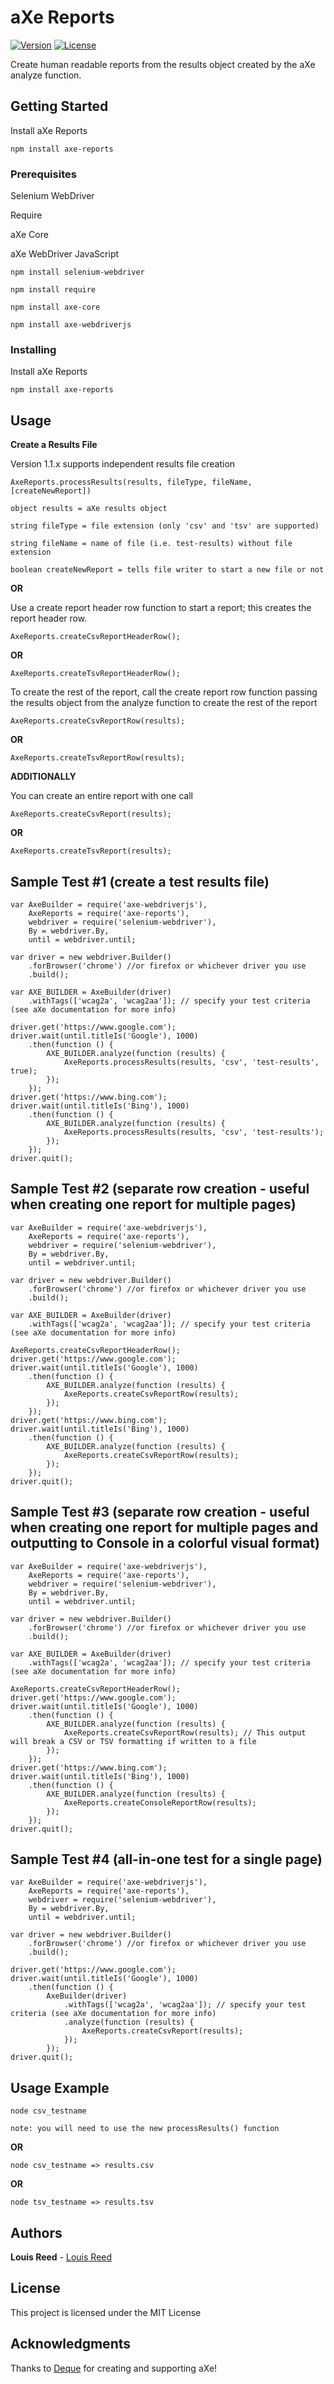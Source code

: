 # aXe Reports

[![Version](https://img.shields.io/npm/v/axe-reports.svg)](https://www.npmjs.com/package/axe-reports)
[![License](https://img.shields.io/npm/l/axe-reports.svg)](http://opensource.org/licenses/MIT)

Create human readable reports from the results object created by the aXe analyze function.

## Getting Started

Install aXe Reports

```
npm install axe-reports
```

### Prerequisites

Selenium WebDriver

Require

aXe Core

aXe WebDriver JavaScript

```
npm install selenium-webdriver

npm install require

npm install axe-core

npm install axe-webdriverjs
```

### Installing

Install aXe Reports

```
npm install axe-reports
```

## Usage

**Create a Results File**

Version 1.1.x supports independent results file creation

```
AxeReports.processResults(results, fileType, fileName, [createNewReport])

object results = aXe results object

string fileType = file extension (only 'csv' and 'tsv' are supported)

string fileName = name of file (i.e. test-results) without file extension

boolean createNewReport = tells file writer to start a new file or not
```

**OR**

Use a create report header row function to start a report; this creates the report header row.

```
AxeReports.createCsvReportHeaderRow();
```

**OR**

```
AxeReports.createTsvReportHeaderRow();
```

To create the rest of the report, call the create report row function passing the results object from the analyze function to create the rest of the report

```
AxeReports.createCsvReportRow(results);
```

**OR**

```
AxeReports.createTsvReportRow(results);
```

**ADDITIONALLY**

You can create an entire report with one call

```
AxeReports.createCsvReport(results);
```

**OR**

```
AxeReports.createTsvReport(results);
```

## Sample Test #1 (create a test results file)

```
var AxeBuilder = require('axe-webdriverjs'),
    AxeReports = require('axe-reports'),
    webdriver = require('selenium-webdriver'),
    By = webdriver.By,
    until = webdriver.until;

var driver = new webdriver.Builder()
    .forBrowser('chrome') //or firefox or whichever driver you use
    .build();

var AXE_BUILDER = AxeBuilder(driver)
    .withTags(['wcag2a', 'wcag2aa']); // specify your test criteria (see aXe documentation for more info)

driver.get('https://www.google.com');
driver.wait(until.titleIs('Google'), 1000)
    .then(function () {
        AXE_BUILDER.analyze(function (results) {
            AxeReports.processResults(results, 'csv', 'test-results', true);
        });
    });
driver.get('https://www.bing.com');
driver.wait(until.titleIs('Bing'), 1000)
    .then(function () {
        AXE_BUILDER.analyze(function (results) {
            AxeReports.processResults(results, 'csv', 'test-results');
        });
    });
driver.quit();
```

## Sample Test #2 (separate row creation - useful when creating one report for multiple pages)

```
var AxeBuilder = require('axe-webdriverjs'),
    AxeReports = require('axe-reports'),
    webdriver = require('selenium-webdriver'),
    By = webdriver.By,
    until = webdriver.until;

var driver = new webdriver.Builder()
    .forBrowser('chrome') //or firefox or whichever driver you use
    .build();

var AXE_BUILDER = AxeBuilder(driver)
    .withTags(['wcag2a', 'wcag2aa']); // specify your test criteria (see aXe documentation for more info)

AxeReports.createCsvReportHeaderRow();
driver.get('https://www.google.com');
driver.wait(until.titleIs('Google'), 1000)
    .then(function () {
        AXE_BUILDER.analyze(function (results) {
            AxeReports.createCsvReportRow(results);
        });
    });
driver.get('https://www.bing.com');
driver.wait(until.titleIs('Bing'), 1000)
    .then(function () {
        AXE_BUILDER.analyze(function (results) {
            AxeReports.createCsvReportRow(results);
        });
    });
driver.quit();
```

## Sample Test #3 (separate row creation - useful when creating one report for multiple pages and outputting to Console in a colorful visual format)

```
var AxeBuilder = require('axe-webdriverjs'),
    AxeReports = require('axe-reports'),
    webdriver = require('selenium-webdriver'),
    By = webdriver.By,
    until = webdriver.until;

var driver = new webdriver.Builder()
    .forBrowser('chrome') //or firefox or whichever driver you use
    .build();

var AXE_BUILDER = AxeBuilder(driver)
    .withTags(['wcag2a', 'wcag2aa']); // specify your test criteria (see aXe documentation for more info)

AxeReports.createCsvReportHeaderRow();
driver.get('https://www.google.com');
driver.wait(until.titleIs('Google'), 1000)
    .then(function () {
        AXE_BUILDER.analyze(function (results) {
            AxeReports.createCsvReportRow(results); // This output will break a CSV or TSV formatting if written to a file
        });
    });
driver.get('https://www.bing.com');
driver.wait(until.titleIs('Bing'), 1000)
    .then(function () {
        AXE_BUILDER.analyze(function (results) {
            AxeReports.createConsoleReportRow(results);
        });
    });
driver.quit();
```

## Sample Test #4 (all-in-one test for a single page)

```
var AxeBuilder = require('axe-webdriverjs'),
    AxeReports = require('axe-reports'),
    webdriver = require('selenium-webdriver'),
    By = webdriver.By,
    until = webdriver.until;

var driver = new webdriver.Builder()
    .forBrowser('chrome') //or firefox or whichever driver you use
    .build();

driver.get('https://www.google.com');
driver.wait(until.titleIs('Google'), 1000)
    .then(function () {
        AxeBuilder(driver)
            .withTags(['wcag2a', 'wcag2aa']); // specify your test criteria (see aXe documentation for more info)
            .analyze(function (results) {
                AxeReports.createCsvReport(results);
            });
        });
driver.quit();
```

## Usage Example

```
node csv_testname

note: you will need to use the new processResults() function
```

**OR**

```
node csv_testname => results.csv
```

**OR**

```
node tsv_testname => results.tsv
```

## Authors

**Louis Reed** - [Louis Reed](https://github.com/louis-reed)

## License

This project is licensed under the MIT License

## Acknowledgments

Thanks to [Deque](http://www.deque.com/products/aXe/) for creating and supporting aXe!